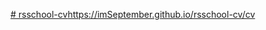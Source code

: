 [# rsschool-cv](https://imSeptember.github.io/rsschool-cv/cv)https://imSeptember.github.io/rsschool-cv/cv
